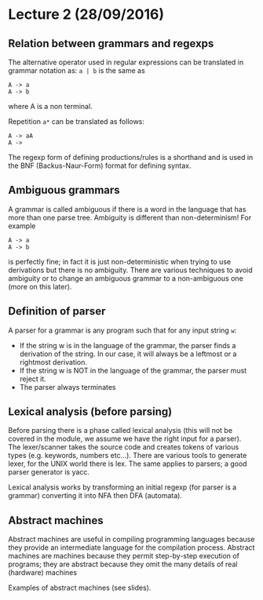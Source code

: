 # Lecture 2 (28/09/2016)

## Relation between grammars and regexps

The alternative operator used in regular expressions can be translated in grammar notation as:
`a | b` is the same as 
```
A -> a
A -> b
```
where A is a non terminal.

Repetition `a*` can be translated as follows:
```
A -> aA
A ->
```

The regexp form of defining productions/rules is a shorthand and is used in the BNF (Backus-Naur-Form) format for defining syntax.

## Ambiguous grammars

A grammar is called ambiguous if there is a word in the language that has more than one parse tree.
Ambiguity is different than non-determinism! For example
```
A -> a
A -> b
```

is perfectly fine; in fact it is just non-deterministic when trying to use derivations but there is no ambiguity.
There are various techniques to avoid ambiguity or to change an ambiguous grammar to a non-ambiguous one (more on this later).

## Definition of parser

A parser for a grammar is any program such that for any input string `w`:
- If the string w is in the language of the grammar, the parser finds a derivation of the string. In our case, it will always be a leftmost or a rightmost derivation.
- If the string w is NOT in the language of the grammar, the parser must reject it.
- The parser always terminates

## Lexical analysis (before parsing)

Before parsing there is a phase called lexical analysis (this will not be covered in the module, we assume we have the right input for a parser).
The lexer/scanner takes the source code and creates tokens of various types (e.g. keywords, numbers etc...).
There are various tools to generate lexer, for the UNIX world there is lex. The same applies to parsers; a good parser generator is yacc.

Lexical analysis works by transforming an initial regexp (for parser is a grammar) converting it into NFA then DFA (automata).

## Abstract machines

Abstract machines are useful in compiling programming languages because they provide an intermediate language for the compilation process.
Abstract machines are machines because they permit step-by-step execution of programs; they are abstract because they omit the many details of real (hardware) machines

Examples of abstract machines (see slides).

